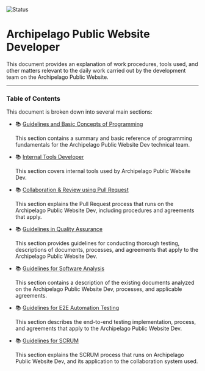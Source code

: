<!-- ![License: PWD](https://img.shields.io/badge/License-MIT-green.svg) -->
![Status](https://img.shields.io/badge/status-review-yellow)
<!-- ![status](https://img.shields.io/badge/status-up-brightgreen) -->

# Archipelago Public Website Developer

This document provides an explanation of work procedures, tools used, and other matters relevant to the daily work carried out by the development team on the Archipelago Public Website.

---

### Table of Contents

This document is broken down into several main sections:

- 📚 [Guidelines and Basic Concepts of Programming](programming-concepts.md)
  
  This section contains a summary and basic reference of programming fundamentals for the Archipelago Public Website Dev technical team.

- 📚 [Internal Tools Developer](internal-tools.md)
  
  This section covers internal tools used by Archipelago Public Website Dev.

- 📚 [Collaboration & Review using Pull Request](pull-request-workflow.md)
  
  This section explains the Pull Request process that runs on the Archipelago Public Website Dev, including procedures and agreements that apply.

- 📚 [Guidelines in Quality Assurance](quality-assurance.md)
  
  This section provides guidelines for conducting thorough testing, descriptions of documents, processes, and agreements that apply to the Archipelago Public Website Dev.

- 📚 [Guidelines for Software Analysis](software-analyst.md)
  
  This section contains a description of the existing documents analyzed on the Archipelago Public Website Dev, processes, and applicable agreements.

- 📚 [Guidelines for E2E Automation Testing](e2e-automate-test.md)
  
  This section describes the end-to-end testing implementation, process, and agreements that apply to the Archipelago Public Website Dev.

- 📚 [Guidelines for SCRUM](scrum.md)
  
  This section explains the SCRUM process that runs on Archipelago Public Website Dev, and its application to the collaboration system used.
